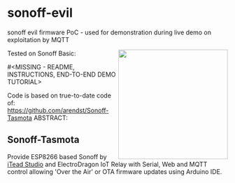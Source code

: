 # sonoff-evil
sonoff evil firmware PoC - used for demonstration during live demo on exploitation by MQTT

Tested on Sonoff Basic:
<img src="https://github.com/arendst/arendst.github.io/blob/master/media/sonoffbasic.jpg" width="250" align="right" />

#<MISSING - README, INSTRUCTIONS, END-TO-END DEMO TUTORIAL>

Code is based on true-to-date code of:
https://github.com/arendst/Sonoff-Tasmota
ABSTRACT:
## Sonoff-Tasmota
Provide ESP8266 based Sonoff by [iTead Studio](https://www.itead.cc/) and ElectroDragon IoT Relay with Serial, Web and MQTT control allowing 'Over the Air' or OTA firmware updates using Arduino IDE.

